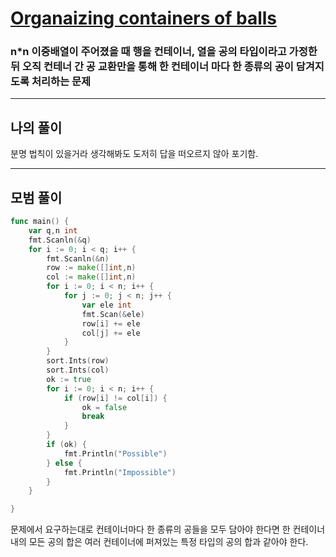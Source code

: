 # [Organaizing containers of balls](https://www.hackerrank.com/challenges/organizing-containers-of-balls/problem?isFullScreen=true)

### n*n 이중배열이 주어졌을 때 행을 컨테이너, 열을  공의 타입이라고 가정한 뒤 오직 컨테너 간 공 교환만을 통해 한 컨테이너 마다 한 종류의 공이 담겨지도록 처리하는 문제

---
## 나의 풀이
분명 법칙이 있을거라 생각해봐도 도저히 답을 떠오르지 않아 포기함.

---

## 모범 풀이

```go
func main() {
    var q,n int
    fmt.Scanln(&q)
    for i := 0; i < q; i++ {
        fmt.Scanln(&n)
        row := make([]int,n)
        col := make([]int,n)
        for i := 0; i < n; i++ {
            for j := 0; j < n; j++ {
                var ele int
                fmt.Scan(&ele)
                row[i] += ele
                col[j] += ele
            }
        }
        sort.Ints(row)
        sort.Ints(col)
        ok := true
        for i := 0; i < n; i++ {
            if (row[i] != col[i]) {
                ok = false
                break
            }
        }
        if (ok) {
            fmt.Println("Possible")
        } else {
            fmt.Println("Impossible")
        }
    }

}
```

문제에서 요구하는대로 컨테이너마다 한 종류의 공들을 모두 담아야 한다면 한 컨테이너 내의 모든 공의 합은 여러 컨테이너에 퍼져있는 특정 타입의 공의 합과 같아야 한다.